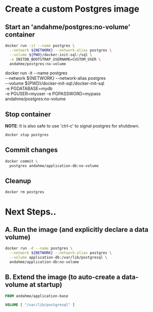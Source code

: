 # Create a custom Postgres image

## Start an 'andahme/postgres:no-volume' container
```bash
docker run -it --name postgres \
  --network ${NETWORK} --network-alias postgres \
  --volume ${PWD}/docker-init-sql:/sql \
  -e INITDB_BOOTSTRAP_USERNAME=CUSTOM_USER \
  andahme/postgres:no-volume
```

docker run -it --name postgres \
  --network ${NETWORK} --network-alias postgres \
  --volume ${PWD}/docker-init-sql:/docker-init-sql \
  -e PGDATABASE=mydb \
  -e PGUSER=myuser -e PGPASSWORD=mypass \
  andahme/postgres:no-volume

  
## Stop container
**NOTE**: It is also safe to use 'ctrl-c' to signal postgres for shutdown.
```bash
docker stop postgres
```

## Commit changes
```bash
docker commit \
  postgres andahme/application-db:no-volume
```

## Cleanup
```bash
docker rm postgres
```




# Next Steps..

## A. Run the image (and explicitly declare a data volume)
```bash
docker run -d --name postgres \
  --network ${NETWORK} --network-alias postgres \
  --volume application-db:/var/lib/postgresql \
  andahme/application-db:no-volume
```

## B. Extend the image (to auto-create a data-volume at startup)
```dockerfile
FROM andahme/application-base

VOLUME [ "/var/lib/postgresql" ]
```

